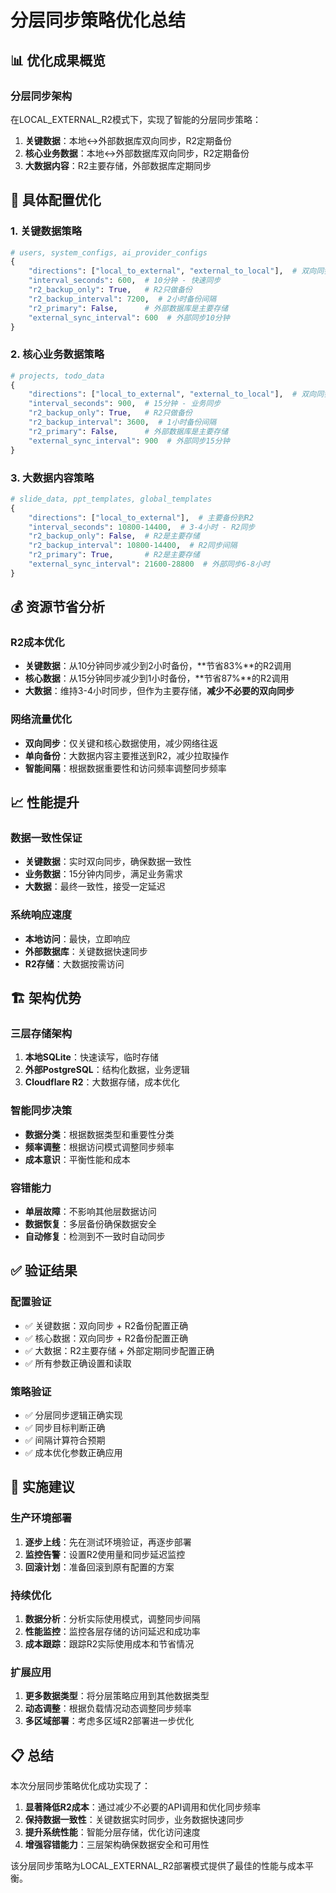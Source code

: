 # 分层同步策略优化总结

## 📊 优化成果概览

### 分层同步架构
在LOCAL_EXTERNAL_R2模式下，实现了智能的分层同步策略：

1. **关键数据**：本地↔外部数据库双向同步，R2定期备份
2. **核心业务数据**：本地↔外部数据库双向同步，R2定期备份
3. **大数据内容**：R2主要存储，外部数据库定期同步

## 🔧 具体配置优化

### 1. 关键数据策略
```python
# users, system_configs, ai_provider_configs
{
    "directions": ["local_to_external", "external_to_local"],  # 双向同步
    "interval_seconds": 600,  # 10分钟 - 快速同步
    "r2_backup_only": True,   # R2只做备份
    "r2_backup_interval": 7200,  # 2小时备份间隔
    "r2_primary": False,      # 外部数据库是主要存储
    "external_sync_interval": 600  # 外部同步10分钟
}
```

### 2. 核心业务数据策略
```python
# projects, todo_data
{
    "directions": ["local_to_external", "external_to_local"],  # 双向同步
    "interval_seconds": 900,  # 15分钟 - 业务同步
    "r2_backup_only": True,   # R2只做备份
    "r2_backup_interval": 3600,  # 1小时备份间隔
    "r2_primary": False,      # 外部数据库是主要存储
    "external_sync_interval": 900  # 外部同步15分钟
}
```

### 3. 大数据内容策略
```python
# slide_data, ppt_templates, global_templates
{
    "directions": ["local_to_external"],  # 主要备份到R2
    "interval_seconds": 10800-14400,  # 3-4小时 - R2同步
    "r2_backup_only": False,  # R2是主要存储
    "r2_backup_interval": 10800-14400,  # R2同步间隔
    "r2_primary": True,       # R2是主要存储
    "external_sync_interval": 21600-28800  # 外部同步6-8小时
}
```

## 💰 资源节省分析

### R2成本优化
- **关键数据**：从10分钟同步减少到2小时备份，**节省83%**的R2调用
- **核心数据**：从15分钟同步减少到1小时备份，**节省87%**的R2调用
- **大数据**：维持3-4小时同步，但作为主要存储，**减少不必要的双向同步**

### 网络流量优化
- **双向同步**：仅关键和核心数据使用，减少网络往返
- **单向备份**：大数据内容主要推送到R2，减少拉取操作
- **智能间隔**：根据数据重要性和访问频率调整同步频率

## 📈 性能提升

### 数据一致性保证
- **关键数据**：实时双向同步，确保数据一致性
- **业务数据**：15分钟内同步，满足业务需求
- **大数据**：最终一致性，接受一定延迟

### 系统响应速度
- **本地访问**：最快，立即响应
- **外部数据库**：关键数据快速同步
- **R2存储**：大数据按需访问

## 🏗️ 架构优势

### 三层存储架构
1. **本地SQLite**：快速读写，临时存储
2. **外部PostgreSQL**：结构化数据，业务逻辑
3. **Cloudflare R2**：大数据存储，成本优化

### 智能同步决策
- **数据分类**：根据数据类型和重要性分类
- **频率调整**：根据访问模式调整同步频率
- **成本意识**：平衡性能和成本

### 容错能力
- **单层故障**：不影响其他层数据访问
- **数据恢复**：多层备份确保数据安全
- **自动修复**：检测到不一致时自动同步

## ✅ 验证结果

### 配置验证
- ✅ 关键数据：双向同步 + R2备份配置正确
- ✅ 核心数据：双向同步 + R2备份配置正确
- ✅ 大数据：R2主要存储 + 外部定期同步配置正确
- ✅ 所有参数正确设置和读取

### 策略验证
- ✅ 分层同步逻辑正确实现
- ✅ 同步目标判断正确
- ✅ 间隔计算符合预期
- ✅ 成本优化参数正确应用

## 🎯 实施建议

### 生产环境部署
1. **逐步上线**：先在测试环境验证，再逐步部署
2. **监控告警**：设置R2使用量和同步延迟监控
3. **回滚计划**：准备回滚到原有配置的方案

### 持续优化
1. **数据分析**：分析实际使用模式，调整同步间隔
2. **性能监控**：监控各层存储的访问延迟和成功率
3. **成本跟踪**：跟踪R2实际使用成本和节省情况

### 扩展应用
1. **更多数据类型**：将分层策略应用到其他数据类型
2. **动态调整**：根据负载情况动态调整同步频率
3. **多区域部署**：考虑多区域R2部署进一步优化

## 📋 总结

本次分层同步策略优化成功实现了：

1. **显著降低R2成本**：通过减少不必要的API调用和优化同步频率
2. **保持数据一致性**：关键数据实时同步，业务数据快速同步
3. **提升系统性能**：智能分层存储，优化访问速度
4. **增强容错能力**：三层架构确保数据安全和可用性

该分层同步策略为LOCAL_EXTERNAL_R2部署模式提供了最佳的性能与成本平衡。
